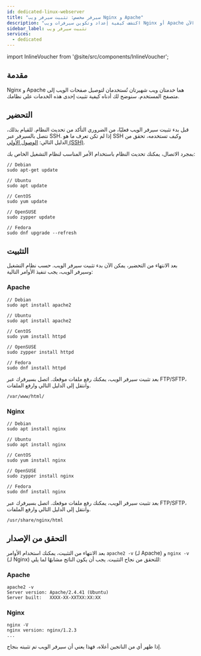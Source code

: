 ```yaml
---
id: dedicated-linux-webserver
title: "سيرفر مخصص: تثبيت سيرفر ويب Nginx و Apache"
description: "اكتشف كيفية إعداد وتكوين سيرفرات ويب Nginx أو Apache لاستضافة موقعك بكفاءة → تعلّم المزيد الآن"
sidebar_label: تثبيت سيرفر ويب
services:
  - dedicated
---
```


import InlineVoucher from '@site/src/components/InlineVoucher';

## مقدمة

Nginx و Apache هما خدمتان ويب شهيرتان تُستخدمان لتوصيل صفحات الويب إلى متصفح المستخدم. سنوضح لك أدناه كيفية تثبيت إحدى هذه الخدمات على نظامك.

<InlineVoucher />

## التحضير

قبل بدء تثبيت سيرفر الويب فعليًا، من الضروري التأكد من تحديث النظام. للقيام بذلك، نتصل بالسيرفر عبر SSH. إذا لم تكن تعرف ما هو SSH وكيف تستخدمه، تحقق من الدليل التالي: [الوصول الأولي (SSH)](vserver-linux-ssh.md).

بمجرد الاتصال، يمكنك تحديث النظام باستخدام الأمر المناسب لنظام التشغيل الخاص بك:

```
// Debian
sudo apt-get update

// Ubuntu
sudo apt update

// CentOS
sudo yum update

// OpenSUSE
sudo zypper update

// Fedora
sudo dnf upgrade --refresh
```

## التثبيت

بعد الانتهاء من التحضير، يمكن الآن بدء تثبيت سيرفر الويب. حسب نظام التشغيل وسيرفر الويب، يجب تنفيذ الأوامر التالية:

### Apache

```
// Debian
sudo apt install apache2

// Ubuntu
sudo apt install apache2

// CentOS
sudo yum install httpd

// OpenSUSE
sudo zypper install httpd

// Fedora
sudo dnf install httpd
```

بعد تثبيت سيرفر الويب، يمكنك رفع ملفات موقعك. اتصل بسيرفرك عبر FTP/SFTP، وانتقل إلى الدليل التالي وارفع الملفات.

```
/var/www/html/
```

### Nginx

```
// Debian
sudo apt install nginx

// Ubuntu
sudo apt install nginx

// CentOS
sudo yum install nginx

// OpenSUSE
sudo zypper install nginx

// Fedora
sudo dnf install nginx
```

بعد تثبيت سيرفر الويب، يمكنك رفع ملفات موقعك. اتصل بسيرفرك عبر FTP/SFTP، وانتقل إلى الدليل التالي وارفع الملفات.

```
/usr/share/nginx/html
```

## التحقق من الإصدار

بعد الانتهاء من التثبيت، يمكنك استخدام الأوامر `apache2 -v` (لـ Apache) و `nginx -v` (لـ Nginx) للتحقق من نجاح التثبيت. يجب أن يكون الناتج مشابهًا لما يلي:

### Apache

```
apache2 -v
Server version: Apache/2.4.41 (Ubuntu)
Server built:   XXXX-XX-XXTXX:XX:XX
```

### Nginx

```
nginx -V
nginx version: nginx/1.2.3
...
```

إذا ظهر أي من الناتجين أعلاه، فهذا يعني أن سيرفر الويب تم تثبيته بنجاح.

<InlineVoucher />